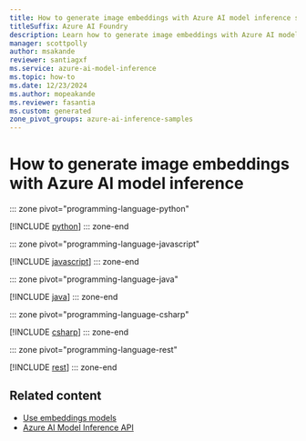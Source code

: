 ```yaml
---
title: How to generate image embeddings with Azure AI model inference service
titleSuffix: Azure AI Foundry
description: Learn how to generate image embeddings with Azure AI model inference
manager: scottpolly
author: msakande
reviewer: santiagxf
ms.service: azure-ai-model-inference
ms.topic: how-to
ms.date: 12/23/2024
ms.author: mopeakande
ms.reviewer: fasantia
ms.custom: generated
zone_pivot_groups: azure-ai-inference-samples
---
```


# How to generate image embeddings with Azure AI model inference


::: zone pivot="programming-language-python"

[!INCLUDE [python](../includes/use-image-embeddings/python.md)]
::: zone-end


::: zone pivot="programming-language-javascript"

[!INCLUDE [javascript](../includes/use-image-embeddings/javascript.md)]
::: zone-end


::: zone pivot="programming-language-java"

[!INCLUDE [java](../includes/use-image-embeddings/java.md)]
::: zone-end


::: zone pivot="programming-language-csharp"

[!INCLUDE [csharp](../includes/use-image-embeddings/csharp.md)]
::: zone-end


::: zone pivot="programming-language-rest"

[!INCLUDE [rest](../includes/use-image-embeddings/rest.md)]
::: zone-end

## Related content

* [Use embeddings models](use-embeddings.md)
* [Azure AI Model Inference API](../../../ai-studio/reference/reference-model-inference-api.md)
